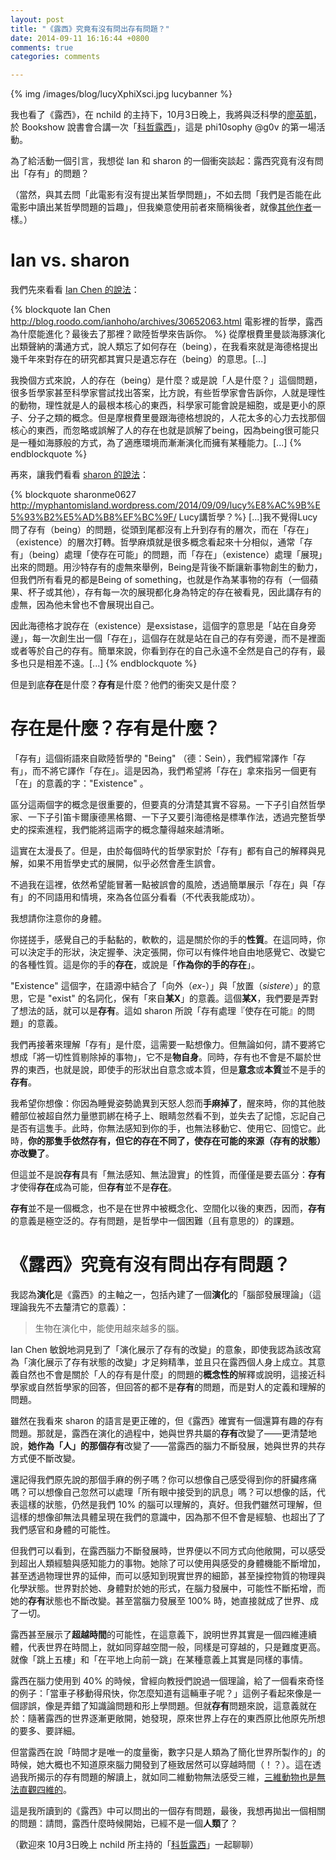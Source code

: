 ```yaml
---
layout: post
title: "《露西》究竟有沒有問出存有問題？"
date: 2014-09-11 16:16:44 +0800
comments: true
categories: comments

---
```


{% img /images/blog/lucyXphiXsci.jpg lucybanner %}

我也看了《露西》，在 nchild 的主持下，10月3日晚上，我將與泛科學的[廖英凱](http://pansci.tw/archives/author/ykliao)，於 Bookshow 說書會合講一次「[科哲露西](http://www.accupass.com/go/lucy)」，這是 phi10sophy @g0v 的第一場活動。

為了給活動一個引言，我想從 Ian 和 sharon 的一個衝突談起：露西究竟有沒有問出「存有」的問題？

（當然，與其去問「此電影有沒有提出某哲學問題」，不如去問「我們是否能在此電影中讀出某哲學問題的旨趣」，但我樂意使用前者來簡稱後者，就像[其他作者](https://phi10.hackpad.com/VhrAm5mqMJo)一樣。）

<!--more-->

# Ian vs. sharon

我們先來看看 [Ian Chen 的說法](http://blog.roodo.com/ianhoho/archives/30652063.html)：

{% blockquote Ian Chen http://blog.roodo.com/ianhoho/archives/30652063.html 電影裡的哲學，露西為什麼能進化？最後去了那裡？歐陸哲學來告訴你。 %}
從摩根費里曼談海豚演化出類聲納的溝通方式，說人類忘了如何存在（being），在我看來就是海德格提出幾千年來對存在的研究都其實只是遺忘存在（being）的意思。[...]

我換個方式來說，人的存在（being）是什麼？或是說「人是什麼？」這個問題，很多哲學家甚至科學家嘗試找出答案，比方說，有些哲學家會告訴你，人就是理性的動物，理性就是人的最根本核心的東西，科學家可能會說是細胞，或是更小的原子、分子之類的概念。但是摩根費里曼跟海德格想說的，人花太多的心力去找那個核心的東西，而忽略或誤解了人的存在也就是誤解了being，因為being很可能只是一種如海豚般的方式，為了適應環境而漸漸演化而擁有某種能力。[...]
{% endblockquote %}

再來，讓我們看看 [sharon 的說法](http://myphantomisland.wordpress.com/2014/09/09/lucy%E8%AC%9B%E5%93%B2%E5%AD%B8%EF%BC%9F/)：

{% blockquote sharonme0627 http://myphantomisland.wordpress.com/2014/09/09/lucy%E8%AC%9B%E5%93%B2%E5%AD%B8%EF%BC%9F/ Lucy講哲學？%}
[...]我不覺得Lucy問了存有（being）的問題，從頭到尾都沒有上升到存有的層次，而在「存在」（existence）的層次打轉。哲學麻煩就是很多概念看起來十分相似，通常「存有」（being）處理「使存在可能」的問題，而「存在」（existence）處理「展現」出來的問題。用沙特存有的虛無來舉例，Being是背後不斷讓新事物創生的動力，但我們所有看見的都是Being of something，也就是作為某事物的存有（一個蘋果、杯子或其他），存有每一次的展現都化身為特定的存在被看見，因此講存有的虛無，因為他未曾也不會展現出自己。

因此海德格才說存在（existence）是exsistase，這個字的意思是「站在自身旁邊」，每一次創生出一個「存在」，這個存在就是站在自己的存有旁邊，而不是裡面或者等於自己的存有。簡單來說，你看到存在的自己永遠不全然是自己的存有，最多也只是相差不遠。[...]
{% endblockquote %}

但是到底**存在**是什麼？**存有**是什麼？他們的衝突又是什麼？

# 存在是什麼？存有是什麼？

「存有」這個術語來自歐陸哲學的 "Being" （德：Sein），我們經常譯作「存有」，而不將它譯作「存在」。這是因為，我們希望將「存在」拿來指另一個更有「在」的意義的字："Existence" 。

區分這兩個字的概念是很重要的，但要真的分清楚其實不容易。一下子引自然哲學家、一下子引笛卡爾康德黑格爾、一下子又要引海德格是標準作法，透過完整哲學史的探索進程，我們能將這兩字的概念釐得越來越清晰。

這實在太漫長了。但是，由於每個時代的哲學家對於「存有」都有自己的解釋與見解，如果不用哲學史式的展開，似乎必然會產生誤會。

不過我在這裡，依然希望能冒著一點被誤會的風險，透過簡單展示「存在」與「存有」的不同語用和情境，來為各位區分看看（不代表我能成功）。

我想請你注意你的身體。

你搓搓手，感覺自己的手黏黏的，軟軟的，這是關於你的手的**性質**。在這同時，你可以決定手的形狀，決定握拳、決定張開，你可以有條件地自由地感覺它、改變它的各種性質。這是你的手的**存在**，或說是「**作為你的手的存在**」。

"Existence" 這個字，在語源中結合了「向外（*ex-*）」與「放置（*sistere*）」的意思，它是 "exist" 的名詞化，保有「來自**某X**」的意義。這個**某X**，我們要是弄對了想法的話，就可以是**存有**。這如 sharon 所說「存有處理『使存在可能』的問題」的意義。

我們再接著來理解「存有」是什麼，這需要一點想像力。但無論如何，請不要將它想成「將一切性質剔除掉的事物」，它不是**物自身**。同時，存有也不會是不屬於世界的東西，也就是說，即使手的形狀出自意念或本質，但是**意念**或**本質**並不是手的**存有**。

我希望你想像：你因為睡覺姿勢詭異到天怒人怨而**手麻掉了**，醒來時，你的其他肢體部位被超自然力量懲罰綁在椅子上、眼睛忽然看不到，並失去了記憶，忘記自己是否有這隻手。此時，你無法感知到你的手，也無法移動它、使用它、回憶它。此時，**你的那隻手依然存有，但它的存在不同了，使存在可能的來源（存有的狀態）亦改變了**。

但這並不是說**存有**具有「無法感知、無法證實」的性質，而僅僅是要去區分：**存有**才使得**存在**成為可能，但**存有**並不是**存在**。

**存有**並不是一個概念，也不是在世界中被概念化、空間化以後的東西，因而，**存有**的意義是極空泛的。存有問題，是哲學中一個困難（且有意思的）的課題。

# 《露西》究竟有沒有問出存有問題？

我認為**演化**是《露西》的主軸之一，包括內建了一個**演化**的「腦部發展理論」（這理論我先不去釐清它的意義）：

> 生物在演化中，能使用越來越多的腦。

Ian Chen 敏銳地洞見到了「演化展示了存有的改變」的意象，即使我認為該改寫為「演化展示了存有狀態的改變」才足夠精準，並且只在露西個人身上成立。其意義自然也不會是關於「人的存有是什麼」的問題的**概念性的**解釋或說明，這接近科學家或自然哲學家的回答，但回答的都不是**存有**的問題，而是對人的定義和理解的問題。

雖然在我看來 sharon 的語言是更正確的，但《露西》確實有一個還算有趣的存有問題。那就是，露西在演化的過程中，她與世界共屬的**存有**改變了——更清楚地說，**她作為「人」的那個存有**改變了——當露西的腦力不斷發展，她與世界的共存方式便不斷改變。

還記得我們原先說的那個手麻的例子嗎？你可以想像自己感受得到你的肝臟疼痛嗎？可以想像自己忽然可以處理「所有眼中接受到的訊息」嗎？可以想像的話，代表這樣的狀態，仍然是我們 10% 的腦可以理解的，真好。但我們雖然可理解，但這樣的想像卻無法具體呈現在我們的意識中，因為那不但不會是經驗、也超出了了我們感官和身體的可能性。

但我們可以看到，在露西腦力不斷發展時，世界便以不同方式向他敞開，可以感受到超出人類經驗與感知能力的事物。她除了可以使用與感受的身體機能不斷增加，甚至透過物理世界的延伸，而可以感知到現實世界的細節，甚至操控物質的物理與化學狀態。世界對於她、身體對於她的形式，在腦力發展中，可能性不斷拓增，而她的**存有**狀態也不斷改變。甚至當腦力發展至 100% 時，她直接就成了世界、成了一切。

露西甚至展示了**超越時間**的可能性，在這意義下，說明世界其實是一個四維連續體，代表世界在時間上，就如同穿越空間一般，同樣是可穿越的，只是難度更高。就像「跳上五樓」和「在平地上向前一跳」在某種意義上其實是同樣的事情。

露西在腦力使用到 40% 的時候，曾經向教授們說過一個理論，給了一個看來奇怪的例子：「當車子移動得飛快，你怎麼知道有這輛車子呢？」這例子看起來像是一個謬誤，像是弄錯了知識論問題和形上學問題。但就**存有**問題來說，這意義就在於：隨著露西的世界逐漸更敞開，她發現，原來世界上存在的東西原比他原先所想的要多、要詳細。

但當露西在說「時間才是唯一的度量衡，數字只是人類為了簡化世界所製作的」的時候，她大概也不知道原來腦力開發到了極致居然可以穿越時間（！？）。這在透過我所揭示的存有問題的解讀上，就如同二維動物無法感受三維，[三維動物也是無法直觀四維的](https://www.sciencenews.org/article/seeing-four-dimensions)。

這是我所讀到的《露西》中可以問出的一個存有問題，最後，我想再拋出一個相關的問題：請問，露西什麼時候開始，已經不是一個**人類**了？

（歡迎來 10月3日晚上 nchild 所主持的「[科哲露西](http://www.accupass.com/go/lucy)」一起聊聊）
